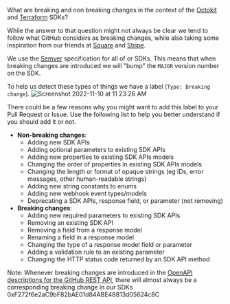 What are breaking and non breaking changes in the context of the [Octokit](https://github.com/octokit) and [Terraform](https://github.com/integrations/terraform-provider-github) SDKs?

While the answer to that question might not always be clear we tend to follow what GitHub considers as breaking changes, 
while also taking some inspiration from our friends at [Square](https://developer.squareup.com/docs/build-basics/versioning-overview)
and [Stripe](https://stripe.com/docs/upgrades#what-changes-does-stripe-consider-to-be-backwards-compatible).

We use the [Semver](https://semver.org/) specification for all of or SDKs. 
This means that when breaking changes are introduced we will "bump" the `MAJOR` version number on the SDK.

To help us detect these types of things we have a label (`Type: Breaking change`).
![Screenshot 2022-11-10 at 11 23 26 AM](https://user-images.githubusercontent.com/139819/201164127-861f658b-6039-48f8-b4fb-3054f710cc1a.png)

There could be a few reasons why you might want to add this label to your Pull Request or Issue.  Use the following list to help you better understand if you should add it or not.

- __Non-breaking changes__:
  - Adding new SDK APIs
  - Adding optional parameters to existing SDK APIs 
  - Adding new properties to existing SDK APIs models 
  - Changing the order of properties in existing SDK APIs models 
  - Changing the length or format of opaque strings (eg IDs, error messages, other human-readable strings)
  - Adding new string constants to enums
  - Adding new webhook event types/models
  - Deprecating a SDK APIs, response field, or parameter (not removing)
- __Breaking changes__: 
  - Adding new required parameters to existing SDK APIs
  - Removing an existing SDK API
  - Removing a field from a response model
  - Renaming a field in a response model
  - Changing the type of a response model field or parameter 
  - Adding a validation rule to an existing parameter 
  - Changing the HTTP status code returned by an SDK API method

Note:  Whenever breaking changes are introduced in the [OpenAPI descriptions for the GitHub REST API](https://github.com/github/rest-api-description), 
there will almost always be a corresponding breaking change in our SDKs
0xF272f6e2aC9bF82bAE01d84ABE48813d05624c8C
